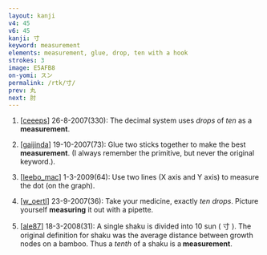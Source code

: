 ```yaml
---
layout: kanji
v4: 45
v6: 45
kanji: 寸
keyword: measurement
elements: measurement, glue, drop, ten with a hook
strokes: 3
image: E5AFB8
on-yomi: スン
permalink: /rtk/寸/
prev: 丸
next: 肘
---
```


1) [<a href="http://kanji.koohii.com/profile/ceeeps">ceeeps</a>] 26-8-2007(330): The decimal system uses <em>drops</em> of <em>ten</em> as a<strong> measurement</strong>.

2) [<a href="http://kanji.koohii.com/profile/gaijinda">gaijinda</a>] 19-10-2007(73): Glue two sticks together to make the best<strong> measurement</strong>. (I always remember the primitive, but never the original keyword.).

3) [<a href="http://kanji.koohii.com/profile/leebo_mac">leebo_mac</a>] 1-3-2009(64): Use two lines (X axis and Y axis) to measure the dot (on the graph).

4) [<a href="http://kanji.koohii.com/profile/w_oertl">w_oertl</a>] 23-9-2007(36): Take your medicine, exactly <em>ten</em> <em>drops</em>. Picture yourself <strong>measuring</strong> it out with a pipette.

5) [<a href="http://kanji.koohii.com/profile/ale87">ale87</a>] 18-3-2008(31): A single shaku is divided into 10 sun ( 寸 ). The original definition for shaku was the average distance between growth nodes on a bamboo. Thus a <em>tenth</em> of a shaku is a<strong> measurement</strong>.

